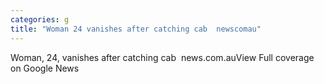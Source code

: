 ```yaml
---
categories: g
title: "Woman 24 vanishes after catching cab  newscomau"
---
```

Woman, 24, vanishes after catching cab&nbsp;&nbsp;news.com.auView Full coverage on Google News